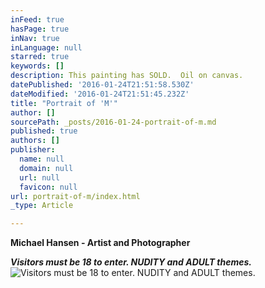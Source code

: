 ```yaml
---
inFeed: true
hasPage: true
inNav: true
inLanguage: null
starred: true
keywords: []
description: This painting has SOLD.  Oil on canvas.
datePublished: '2016-01-24T21:51:58.530Z'
dateModified: '2016-01-24T21:51:45.232Z'
title: "Portrait of 'M'"
author: []
sourcePath: _posts/2016-01-24-portrait-of-m.md
published: true
authors: []
publisher:
  name: null
  domain: null
  url: null
  favicon: null
url: portrait-of-m/index.html
_type: Article

---
```

**Michael Hansen - Artist and Photographer**

**_Visitors must be 18 to enter.  NUDITY and ADULT themes._**
![Visitors must be 18 to enter.  NUDITY and ADULT themes.](https://s3-us-west-2.amazonaws.com/the-grid-img/p/810a4eb79040969a3faa24cfdca7b739c89a4fb5.jpg)